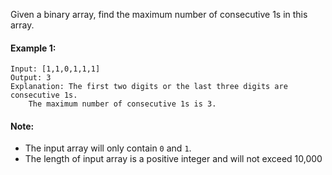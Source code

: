 Given a binary array, find the maximum number of consecutive 1s in this array.

#### Example 1:
```
Input: [1,1,0,1,1,1]
Output: 3
Explanation: The first two digits or the last three digits are consecutive 1s.
    The maximum number of consecutive 1s is 3.
```
#### Note:

* The input array will only contain `0` and `1`.
* The length of input array is a positive integer and will not exceed 10,000